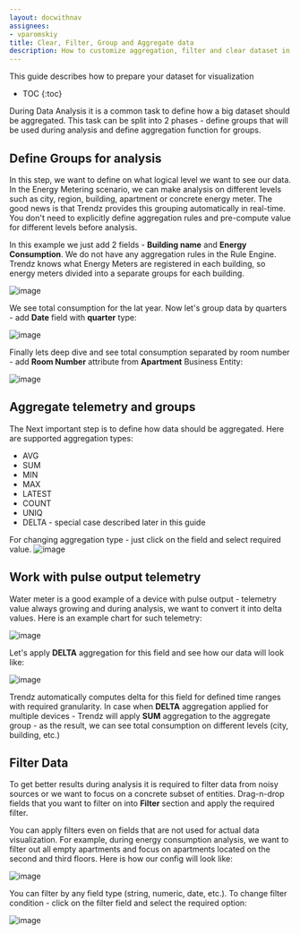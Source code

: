 ```yaml
---
layout: docwithnav
assignees:
- vparomskiy
title: Clear, Filter, Group and Aggregate data
description: How to customize aggregation, filter and clear dataset in Trendz Analytics 
---
```


This guide describes how to prepare your dataset for visualization

* TOC
{:toc}

During Data Analysis it is a common task to define how a big dataset should be aggregated. 
This task can be split into 2 phases - define groups that will be used during analysis and define aggregation function for groups.

## Define Groups for analysis
In this step, we want to define on what logical level we want to see our data. In the Energy Metering scenario, we can make analysis on different levels such as 
city, region, building, apartment or concrete energy meter. The good news is that Trendz provides this grouping automatically in real-time. 
You don't need to explicitly define aggregation rules and pre-compute value for different levels before analysis.

In this example we just add 2 fields - **Building name** and **Energy Consumption**. We do not have any aggregation rules in the Rule Engine. 
Trendz knows what Energy Meters are registered in each building, so energy meters divided into a separate groups for each building.

![image](/images/trendz/data-grouping-simple.png)

We see total consumption for the lat year. Now let's group data by quarters - add **Date** field with **quarter** type:

![image](/images/trendz/data-grouping-quarter.png)

Finally lets deep dive and see total consumption separated by room number - add **Room Number** attribute from **Apartment** Business Entity:

![image](/images/trendz/data-grouping-room.png)


## Aggregate telemetry and groups
The Next important step is to define how data should be aggregated. Here are supported aggregation types:
* AVG
* SUM
* MIN
* MAX
* LATEST
* COUNT
* UNIQ
* DELTA - special case described later in this guide

For changing aggregation type - just click on the field and select required value.
![image](/images/trendz/field-aggregation.png)


## Work with pulse output telemetry
Water meter is a good example of a device with pulse output - telemetry value always growing and during analysis, we want to convert it into delta values.
Here is an example chart for such telemetry:
 
![image](/images/trendz/pulse-before.png)

Let's apply **DELTA** aggregation for this field and see how our data will look like:

![image](/images/trendz/pulse-after.png)

Trendz automatically computes delta for this field for defined time ranges with required granularity. 
In case when **DELTA** aggregation applied for multiple devices - Trendz will apply **SUM** aggregation to the aggregate group - as the result, we can see total consumption on different levels (city, building, etc.)

## Filter Data
To get better results during analysis it is required to filter data from noisy sources or we want to focus on a concrete subset of entities. 
Drag-n-drop fields that you want to filter on into **Filter** section and apply the required filter. 

You can apply filters even on fields that are not used for actual data visualization. For example, during energy consumption analysis, we want to filter out all 
empty apartments and focus on apartments located on the second and third floors. Here is how our config will look like:

![image](/images/trendz/filter-example.png)

You can filter by any field type (string, numeric, date, etc.). To change filter condition - click on the filter field and select the required option:

![image](/images/trendz/filter-dialog.png)



